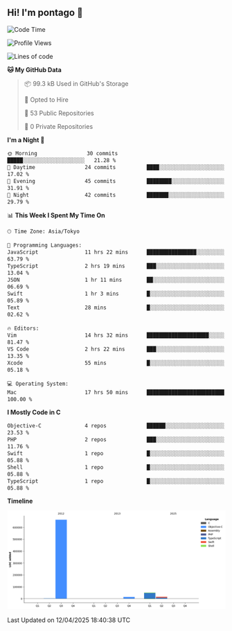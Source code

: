 ## Hi! I'm pontago 👋

<!--START_SECTION:waka-->
![Code Time](http://img.shields.io/badge/Code%20Time-141%20hrs%2032%20mins-blue)

![Profile Views](http://img.shields.io/badge/Profile%20Views-0-blue)

![Lines of code](https://img.shields.io/badge/From%20Hello%20World%20I%27ve%20Written-747.1%20thousand%20lines%20of%20code-blue)

**🐱 My GitHub Data** 

> 📦 99.3 kB Used in GitHub's Storage 
 > 
> 💼 Opted to Hire
 > 
> 📜 53 Public Repositories 
 > 
> 🔑 0 Private Repositories 
 > 
**I'm a Night 🦉** 

```text
🌞 Morning                30 commits          █████░░░░░░░░░░░░░░░░░░░░   21.28 % 
🌆 Daytime                24 commits          ████░░░░░░░░░░░░░░░░░░░░░   17.02 % 
🌃 Evening                45 commits          ████████░░░░░░░░░░░░░░░░░   31.91 % 
🌙 Night                  42 commits          ███████░░░░░░░░░░░░░░░░░░   29.79 % 
```


📊 **This Week I Spent My Time On** 

```text
🕑︎ Time Zone: Asia/Tokyo

💬 Programming Languages: 
JavaScript               11 hrs 22 mins      ████████████████░░░░░░░░░   63.79 % 
TypeScript               2 hrs 19 mins       ███░░░░░░░░░░░░░░░░░░░░░░   13.04 % 
JSON                     1 hr 11 mins        ██░░░░░░░░░░░░░░░░░░░░░░░   06.69 % 
Swift                    1 hr 3 mins         █░░░░░░░░░░░░░░░░░░░░░░░░   05.89 % 
Text                     28 mins             █░░░░░░░░░░░░░░░░░░░░░░░░   02.62 % 

🔥 Editors: 
Vim                      14 hrs 32 mins      ████████████████████░░░░░   81.47 % 
VS Code                  2 hrs 22 mins       ███░░░░░░░░░░░░░░░░░░░░░░   13.35 % 
Xcode                    55 mins             █░░░░░░░░░░░░░░░░░░░░░░░░   05.18 % 

💻 Operating System: 
Mac                      17 hrs 50 mins      █████████████████████████   100.00 % 
```

**I Mostly Code in C** 

```text
Objective-C              4 repos             ██████░░░░░░░░░░░░░░░░░░░   23.53 % 
PHP                      2 repos             ███░░░░░░░░░░░░░░░░░░░░░░   11.76 % 
Swift                    1 repo              █░░░░░░░░░░░░░░░░░░░░░░░░   05.88 % 
Shell                    1 repo              █░░░░░░░░░░░░░░░░░░░░░░░░   05.88 % 
TypeScript               1 repo              █░░░░░░░░░░░░░░░░░░░░░░░░   05.88 % 
```



**Timeline**

![Lines of Code chart](https://raw.githubusercontent.com/pontago/pontago/main/assets/bar_graph.png)


 Last Updated on 12/04/2025 18:40:38 UTC
<!--END_SECTION:waka-->
